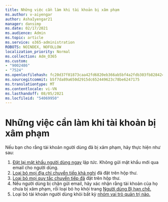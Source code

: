 ```yaml
---
title: Những việc cần làm khi tài khoản bị xâm phạm
ms.author: v-aiyengar
author: AshaIyengar21
manager: dansimp
ms.date: 02/17/2021
ms.audience: Admin
ms.topic: article
ms.service: o365-administration
ROBOTS: NOINDEX, NOFOLLOW
localization_priority: Normal
ms.collection: Adm_O365
ms.custom:
- "9002486"
- "7524"
ms.openlocfilehash: fc20d37f01873caa42fd6820eb366ab5bf4a2fdb303fb82842435d84da067f26
ms.sourcegitcommit: b5f7da89a650d2915dc652449623c78be6247175
ms.translationtype: MT
ms.contentlocale: vi-VN
ms.lasthandoff: 08/05/2021
ms.locfileid: "54069950"
---
```

# <a name="what-to-do-when-an-account-is-hacked"></a>Những việc cần làm khi tài khoản bị xâm phạm

Nếu bạn cho rằng tài khoản người dùng đã bị xâm phạm, hãy thực hiện như sau:

1. [Đặt lại mật khẩu người dùng ngay](https://go.microsoft.com/fwlink/?linkid=2103704) lập *tức.* Không gửi mật khẩu mới qua email cho người dùng.
1. [Loại bỏ mọi địa chỉ chuyển tiếp khả nghi](https://go.microsoft.com/fwlink/?linkid=2103705) đã đặt trên hộp thư.
1. [Loại bỏ mọi quy tắc chuyển tiếp đã](https://go.microsoft.com/fwlink/?linkid=2103706) đặt trên hộp thư.
1. Nếu người dùng bị chặn gửi email, hãy xác nhận rằng tài khoản của họ chưa bị xâm phạm, rồi loại bỏ họ khỏi trang [Người dùng Bị hạn chế.](https://go.microsoft.com/fwlink/?linkid=2103706)
1. Loại bỏ tài khoản người dùng khỏi bất kỳ [nhóm vai trò quản trị nào.](https://go.microsoft.com/fwlink/?linkid=2092294)
